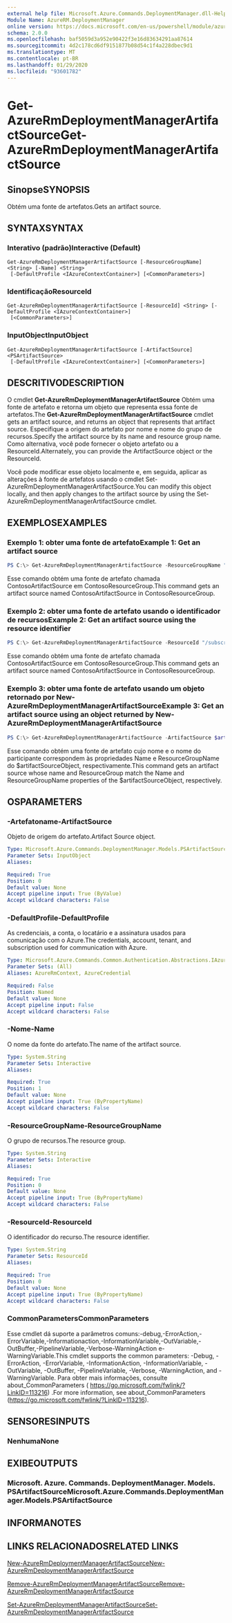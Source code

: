 ```yaml
---
external help file: Microsoft.Azure.Commands.DeploymentManager.dll-Help.xml
Module Name: AzureRM.DeploymentManager
online version: https://docs.microsoft.com/en-us/powershell/module/azurerm.deploymentmanager/get-azurermdeploymentmanagerartifactsource
schema: 2.0.0
ms.openlocfilehash: baf5059d3a952e90422f3e16d83634291aa87614
ms.sourcegitcommit: 4d2c178cd6df9151877b08d54c1f4a228dbec9d1
ms.translationtype: MT
ms.contentlocale: pt-BR
ms.lasthandoff: 01/29/2020
ms.locfileid: "93601782"
---
```

# <span data-ttu-id="011d9-101">Get-AzureRmDeploymentManagerArtifactSource</span><span class="sxs-lookup"><span data-stu-id="011d9-101">Get-AzureRmDeploymentManagerArtifactSource</span></span>

## <span data-ttu-id="011d9-102">Sinopse</span><span class="sxs-lookup"><span data-stu-id="011d9-102">SYNOPSIS</span></span>
<span data-ttu-id="011d9-103">Obtém uma fonte de artefatos.</span><span class="sxs-lookup"><span data-stu-id="011d9-103">Gets an artifact source.</span></span>

## <span data-ttu-id="011d9-104">SYNTAX</span><span class="sxs-lookup"><span data-stu-id="011d9-104">SYNTAX</span></span>

### <span data-ttu-id="011d9-105">Interativo (padrão)</span><span class="sxs-lookup"><span data-stu-id="011d9-105">Interactive (Default)</span></span>
```
Get-AzureRmDeploymentManagerArtifactSource [-ResourceGroupName] <String> [-Name] <String>
 [-DefaultProfile <IAzureContextContainer>] [<CommonParameters>]
```

### <span data-ttu-id="011d9-106">Identificação</span><span class="sxs-lookup"><span data-stu-id="011d9-106">ResourceId</span></span>
```
Get-AzureRmDeploymentManagerArtifactSource [-ResourceId] <String> [-DefaultProfile <IAzureContextContainer>]
 [<CommonParameters>]
```

### <span data-ttu-id="011d9-107">InputObject</span><span class="sxs-lookup"><span data-stu-id="011d9-107">InputObject</span></span>
```
Get-AzureRmDeploymentManagerArtifactSource [-ArtifactSource] <PSArtifactSource>
 [-DefaultProfile <IAzureContextContainer>] [<CommonParameters>]
```

## <span data-ttu-id="011d9-108">DESCRITIVO</span><span class="sxs-lookup"><span data-stu-id="011d9-108">DESCRIPTION</span></span>
<span data-ttu-id="011d9-109">O cmdlet **Get-AzureRmDeploymentManagerArtifactSource** Obtém uma fonte de artefato e retorna um objeto que representa essa fonte de artefatos.</span><span class="sxs-lookup"><span data-stu-id="011d9-109">The **Get-AzureRmDeploymentManagerArtifactSource** cmdlet gets an artifact source, and returns an object that represents that artifact source.</span></span>
<span data-ttu-id="011d9-110">Especifique a origem do artefato por nome e nome do grupo de recursos.</span><span class="sxs-lookup"><span data-stu-id="011d9-110">Specify the artifact source by its name and resource group name.</span></span> <span data-ttu-id="011d9-111">Como alternativa, você pode fornecer o objeto artefato ou a ResourceId.</span><span class="sxs-lookup"><span data-stu-id="011d9-111">Alternately, you can provide the ArtifactSource object or the ResourceId.</span></span>

<span data-ttu-id="011d9-112">Você pode modificar esse objeto localmente e, em seguida, aplicar as alterações à fonte de artefatos usando o cmdlet Set-AzureRmDeploymentManagerArtifactSource.</span><span class="sxs-lookup"><span data-stu-id="011d9-112">You can modify this object locally, and then apply changes to the artifact source by using the Set-AzureRmDeploymentManagerArtifactSource cmdlet.</span></span>

## <span data-ttu-id="011d9-113">EXEMPLOS</span><span class="sxs-lookup"><span data-stu-id="011d9-113">EXAMPLES</span></span>

### <span data-ttu-id="011d9-114">Exemplo 1: obter uma fonte de artefato</span><span class="sxs-lookup"><span data-stu-id="011d9-114">Example 1: Get an artifact source</span></span>
```powershell
PS C:\> Get-AzureRmDeploymentManagerArtifactSource -ResourceGroupName "ContosoResourceGroup" -Name "ContosoArtifactSource"
```

<span data-ttu-id="011d9-115">Esse comando obtém uma fonte de artefato chamada ContosoArtifactSource em ContosoResourceGroup.</span><span class="sxs-lookup"><span data-stu-id="011d9-115">This command gets an artifact source named ContosoArtifactSource in ContosoResourceGroup.</span></span>

### <span data-ttu-id="011d9-116">Exemplo 2: obter uma fonte de artefato usando o identificador de recursos</span><span class="sxs-lookup"><span data-stu-id="011d9-116">Example 2: Get an artifact source using the resource identifier</span></span>
```powershell
PS C:\> Get-AzureRmDeploymentManagerArtifactSource -ResourceId "/subscriptions/subscriptionId/resourcegroups/ContosoResourceGroup/providers/Microsoft.DeploymentManager/artifactSources/ContosoArtifactSource"
```

<span data-ttu-id="011d9-117">Esse comando obtém uma fonte de artefato chamada ContosoArtifactSource em ContosoResourceGroup.</span><span class="sxs-lookup"><span data-stu-id="011d9-117">This command gets an artifact source named ContosoArtifactSource in ContosoResourceGroup.</span></span>

### <span data-ttu-id="011d9-118">Exemplo 3: obter uma fonte de artefato usando um objeto retornado por New-AzureRmDeploymentManagerArtifactSource</span><span class="sxs-lookup"><span data-stu-id="011d9-118">Example 3: Get an artifact source using an object returned by New-AzureRmDeploymentManagerArtifactSource</span></span>
```powershell
PS C:\> Get-AzureRmDeploymentManagerArtifactSource -ArtifactSource $artifactSourceObject
```

<span data-ttu-id="011d9-119">Esse comando obtém uma fonte de artefato cujo nome e o nome do participante correspondem às propriedades Name e ResourceGroupName do $artifactSourceObject, respectivamente.</span><span class="sxs-lookup"><span data-stu-id="011d9-119">This command gets an artifact source whose name and ResourceGroup match the Name and ResourceGroupName properties of the $artifactSourceObject, respectively.</span></span>

## <span data-ttu-id="011d9-120">OS</span><span class="sxs-lookup"><span data-stu-id="011d9-120">PARAMETERS</span></span>

### <span data-ttu-id="011d9-121">-Artefatoname</span><span class="sxs-lookup"><span data-stu-id="011d9-121">-ArtifactSource</span></span>
<span data-ttu-id="011d9-122">Objeto de origem do artefato.</span><span class="sxs-lookup"><span data-stu-id="011d9-122">Artifact Source object.</span></span>

```yaml
Type: Microsoft.Azure.Commands.DeploymentManager.Models.PSArtifactSource
Parameter Sets: InputObject
Aliases:

Required: True
Position: 0
Default value: None
Accept pipeline input: True (ByValue)
Accept wildcard characters: False
```

### <span data-ttu-id="011d9-123">-DefaultProfile</span><span class="sxs-lookup"><span data-stu-id="011d9-123">-DefaultProfile</span></span>
<span data-ttu-id="011d9-124">As credenciais, a conta, o locatário e a assinatura usados para comunicação com o Azure.</span><span class="sxs-lookup"><span data-stu-id="011d9-124">The credentials, account, tenant, and subscription used for communication with Azure.</span></span>

```yaml
Type: Microsoft.Azure.Commands.Common.Authentication.Abstractions.IAzureContextContainer
Parameter Sets: (All)
Aliases: AzureRmContext, AzureCredential

Required: False
Position: Named
Default value: None
Accept pipeline input: False
Accept wildcard characters: False
```

### <span data-ttu-id="011d9-125">-Nome</span><span class="sxs-lookup"><span data-stu-id="011d9-125">-Name</span></span>
<span data-ttu-id="011d9-126">O nome da fonte do artefato.</span><span class="sxs-lookup"><span data-stu-id="011d9-126">The name of the artifact source.</span></span>

```yaml
Type: System.String
Parameter Sets: Interactive
Aliases:

Required: True
Position: 1
Default value: None
Accept pipeline input: True (ByPropertyName)
Accept wildcard characters: False
```

### <span data-ttu-id="011d9-127">-ResourceGroupName</span><span class="sxs-lookup"><span data-stu-id="011d9-127">-ResourceGroupName</span></span>
<span data-ttu-id="011d9-128">O grupo de recursos.</span><span class="sxs-lookup"><span data-stu-id="011d9-128">The resource group.</span></span>

```yaml
Type: System.String
Parameter Sets: Interactive
Aliases:

Required: True
Position: 0
Default value: None
Accept pipeline input: True (ByPropertyName)
Accept wildcard characters: False
```

### <span data-ttu-id="011d9-129">-ResourceId</span><span class="sxs-lookup"><span data-stu-id="011d9-129">-ResourceId</span></span>
<span data-ttu-id="011d9-130">O identificador do recurso.</span><span class="sxs-lookup"><span data-stu-id="011d9-130">The resource identifier.</span></span>

```yaml
Type: System.String
Parameter Sets: ResourceId
Aliases:

Required: True
Position: 0
Default value: None
Accept pipeline input: True (ByPropertyName)
Accept wildcard characters: False
```

### <span data-ttu-id="011d9-131">CommonParameters</span><span class="sxs-lookup"><span data-stu-id="011d9-131">CommonParameters</span></span>
<span data-ttu-id="011d9-132">Esse cmdlet dá suporte a parâmetros comuns:-debug,-ErrorAction,-ErrorVariable,-Informationaction,-InformationVariable,-OutVariable,-OutBuffer,-PipelineVariable,-Verbose-WarningAction e-WarningVariable.</span><span class="sxs-lookup"><span data-stu-id="011d9-132">This cmdlet supports the common parameters: -Debug, -ErrorAction, -ErrorVariable, -InformationAction, -InformationVariable, -OutVariable, -OutBuffer, -PipelineVariable, -Verbose, -WarningAction, and -WarningVariable.</span></span> <span data-ttu-id="011d9-133">Para obter mais informações, consulte about_CommonParameters ( https://go.microsoft.com/fwlink/?LinkID=113216) .</span><span class="sxs-lookup"><span data-stu-id="011d9-133">For more information, see about_CommonParameters (https://go.microsoft.com/fwlink/?LinkID=113216).</span></span>

## <span data-ttu-id="011d9-134">SENSORES</span><span class="sxs-lookup"><span data-stu-id="011d9-134">INPUTS</span></span>

### <span data-ttu-id="011d9-135">Nenhuma</span><span class="sxs-lookup"><span data-stu-id="011d9-135">None</span></span>

## <span data-ttu-id="011d9-136">EXIBE</span><span class="sxs-lookup"><span data-stu-id="011d9-136">OUTPUTS</span></span>

### <span data-ttu-id="011d9-137">Microsoft. Azure. Commands. DeploymentManager. Models. PSArtifactSource</span><span class="sxs-lookup"><span data-stu-id="011d9-137">Microsoft.Azure.Commands.DeploymentManager.Models.PSArtifactSource</span></span>

## <span data-ttu-id="011d9-138">INFORMA</span><span class="sxs-lookup"><span data-stu-id="011d9-138">NOTES</span></span>

## <span data-ttu-id="011d9-139">LINKS RELACIONADOS</span><span class="sxs-lookup"><span data-stu-id="011d9-139">RELATED LINKS</span></span>

[<span data-ttu-id="011d9-140">New-AzureRmDeploymentManagerArtifactSource</span><span class="sxs-lookup"><span data-stu-id="011d9-140">New-AzureRmDeploymentManagerArtifactSource</span></span>](./New-AzureRmDeploymentManagerArtifactSource.md)

[<span data-ttu-id="011d9-141">Remove-AzureRmDeploymentManagerArtifactSource</span><span class="sxs-lookup"><span data-stu-id="011d9-141">Remove-AzureRmDeploymentManagerArtifactSource</span></span>](./Remove-AzureRmDeploymentManagerArtifactSource.md)

[<span data-ttu-id="011d9-142">Set-AzureRmDeploymentManagerArtifactSource</span><span class="sxs-lookup"><span data-stu-id="011d9-142">Set-AzureRmDeploymentManagerArtifactSource</span></span>](./Set-AzureRmDeploymentManagerArtifactSource.md)